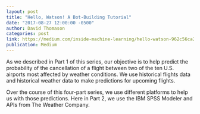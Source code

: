 ```yaml
---
layout: post
title: "Hello, Watson! A Bot-Building Tutorial"
date: "2017-08-27 12:00:00 -0500"
author: David Thomason
categories: post
link: https://medium.com/inside-machine-learning/hello-watson-962c56ca2ab1
publication: Medium
---
```

As we described in Part 1 of this series, our objective is to help predict the probability of the cancellation of a flight between two of the ten U.S. airports most affected by weather conditions. We use historical flights data and historical weather data to make predictions for upcoming flights.

Over the course of this four-part series, we use different platforms to help us with those predictions. Here in Part 2, we use the IBM SPSS Modeler and APIs from The Weather Company.